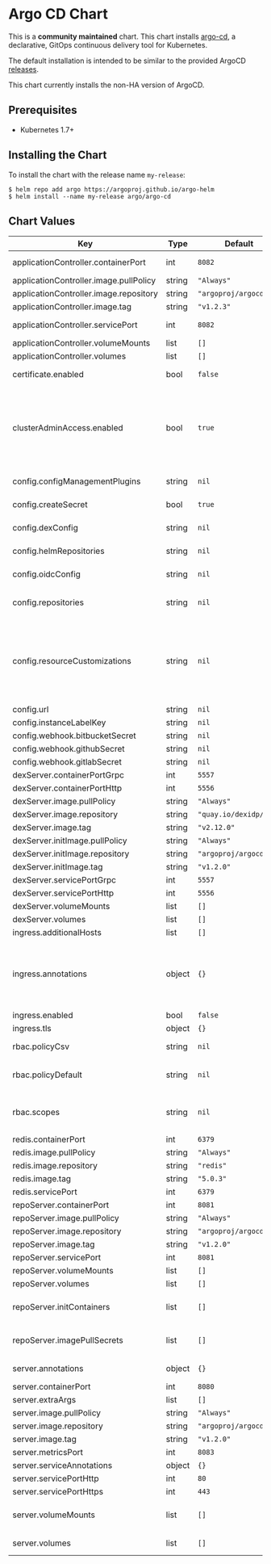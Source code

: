 # Argo CD Chart

This is a **community maintained** chart. This chart installs [argo-cd](https://argoproj.github.io/argo-cd/), a declarative, GitOps continuous delivery tool for Kubernetes.

The default installation is intended to be similar to the provided ArgoCD [releases](https://github.com/argoproj/argo-cd/releases).

This chart currently installs the non-HA version of ArgoCD.

## Prerequisites

- Kubernetes 1.7+

## Installing the Chart

To install the chart with the release name `my-release`:

```console
$ helm repo add argo https://argoproj.github.io/argo-helm
$ helm install --name my-release argo/argo-cd
```

## Chart Values

| Key                                    | Type   | Default                | Description                                                                                                                                                                                                                                                                   |
| -------------------------------------- | ------ | ---------------------- | ----------------------------------------------------------------------------------------------------------------------------------------------------------------------------------------------------------------------------------------------------------------------------- |
| applicationController.containerPort    | int    | `8082`                 | Container port for application controller server and metrics                                                                                                                                                                                                                  |
| applicationController.image.pullPolicy | string | `"Always"`             | Docker image pull policy                                                                                                                                                                                                                                                      |
| applicationController.image.repository | string | `"argoproj/argocd"`    | Docker image repo                                                                                                                                                                                                                                                             |
| applicationController.image.tag        | string | `"v1.2.3"`             | Docker image tag                                                                                                                                                                                                                                                              |
| applicationController.servicePort      | int    | `8082`                 | Service port for applicaiton controller server                                                                                                                                                                                                                                |
| applicationController.volumeMounts     | list   | `[]`                   | Additional volume mounts                                                                                                                                                                                                                                                      |
| applicationController.volumes          | list   | `[]`                   | Additional volumes                                                                                                                                                                                                                                                            |
| certificate.enabled                    | bool   | `false`                | Enable certificate (requires cert-manager)                                                                                                                                                                                                                                    |
| clusterAdminAccess.enabled             | bool   | `true`                 | Standard Argo CD installation with cluster-admin access. Set this true if you plan to use Argo CD to deploy applications in the same cluster that Argo CD runs in (i.e. kubernetes.svc.default). Will still be able to deploy to external clusters with inputted credentials. |
| config.configManagementPlugins         | string | `nil`                  | List of custom config management plugins, see [values.yaml](./values.yaml) for format                                                                                                                                                                                         |
| config.createSecret                    | bool   | `true`                 | Creates the argocd-secret secret, set to false to manage externally                                                                                                                                                                                                           |
| config.dexConfig                       | string | `nil`                  | Configuration for external auth and URL, see [values.yaml](./values.yaml) for format                                                                                                                                                                                          |
| config.helmRepositories                | string | `nil`                  | Configuration for external Helm charts, see [values.yaml](./values.yaml) for format                                                                                                                                                                                           |
| config.oidcConfig                      | string | `nil`                  | Configuration for OpenID connect, see [values.yaml](./values.yaml) for format                                                                                                                                                                                                 |
| config.repositories                    | string | `nil`                  | Configuration for remote Git repositories for Applications, see [values.yaml](./values.yaml) for format                                                                                                                                                                       |
| config.resourceCustomizations          | string | `nil`                  | resourceCustomizations can be used to create custom health checks for resources [https://github.com/argoproj/argo-cd/blob/master/docs/operator-manual/health.md#way-1-define-a-custom-health-check-in-argocd-cm-configmap]                                                    |
| config.url                             | string | `nil`                  | External URL for ArgoCD                                                                                                                                                                                                                                                       |
| config.instanceLabelKey                | string | `nil`                  | Custom instance label key                                                                                                                                                                                                                                                     |
| config.webhook.bitbucketSecret         | string | `nil`                  | BitBucket incoming webhook secret                                                                                                                                                                                                                                             |
| config.webhook.githubSecret            | string | `nil`                  | GitHub incoming webhook secret                                                                                                                                                                                                                                                |
| config.webhook.gitlabSecret            | string | `nil`                  | GitLab incoming webhook secret                                                                                                                                                                                                                                                |
| dexServer.containerPortGrpc            | int    | `5557`                 | Container port for Dex Server GRPC                                                                                                                                                                                                                                            |
| dexServer.containerPortHttp            | int    | `5556`                 | Container port for Dex Server HTTP                                                                                                                                                                                                                                            |
| dexServer.image.pullPolicy             | string | `"Always"`             | Docker image pull policy                                                                                                                                                                                                                                                      |
| dexServer.image.repository             | string | `"quay.io/dexidp/dex"` | Docker image repo                                                                                                                                                                                                                                                             |
| dexServer.image.tag                    | string | `"v2.12.0"`            | Docker image tag                                                                                                                                                                                                                                                              |
| dexServer.initImage.pullPolicy         | string | `"Always"`             | Docker image pull policy                                                                                                                                                                                                                                                      |
| dexServer.initImage.repository         | string | `"argoproj/argocd"`    | Docker image repo                                                                                                                                                                                                                                                             |
| dexServer.initImage.tag                | string | `"v1.2.0"`             | Docker image tag                                                                                                                                                                                                                                                              |
| dexServer.servicePortGrpc              | int    | `5557`                 | Service port for Dex Server GRPC                                                                                                                                                                                                                                              |
| dexServer.servicePortHttp              | int    | `5556`                 | Service port for Dex Server GRPC                                                                                                                                                                                                                                              |
| dexServer.volumeMounts                 | list   | `[]`                   | Additional volume mounts                                                                                                                                                                                                                                                      |
| dexServer.volumes                      | list   | `[]`                   | Additional volumes                                                                                                                                                                                                                                                            |
| ingress.additionalHosts                | list   | `[]`                   | Ingress additional hosts                                                                                                                                                                                                                                                      |
| ingress.annotations                    | object | `{}`                   | Annotations for ingress object, set `nginx.ingress.kubernetes.io/force-ssl-redirect: "true"` and `nginx.ingress.kubernetes.io/ssl-passthrough: "true"` if serving GRPC and HTTPS on the same ingress                                                                          |
| ingress.enabled                        | bool   | `false`                | Enable ingress                                                                                                                                                                                                                                                                |
| ingress.tls                            | object | `{}`                   | Ingress TLS configuration                                                                                                                                                                                                                                                     |
| rbac.policyCsv                         | string | `nil`                  | RBAC policy in CSV, see [values.yaml](./values.yaml) for format                                                                                                                                                                                                               |
| rbac.policyDefault                     | string | `nil`                  | The default role Argo CD will fall back to, when authorizing API requests, ie: `role:readonly`                                                                                                                                                                                |
| rbac.scopes                            | string | `nil`                  | Scopes controls which OIDC scopes to examine during rbac enforcement (in addition to `sub` scope). ie: `[groups]`                                                                                                                                                             |
| redis.containerPort                    | int    | `6379`                 | Container port for Redis                                                                                                                                                                                                                                                      |
| redis.image.pullPolicy                 | string | `"Always"`             | Docker image pull policy                                                                                                                                                                                                                                                      |
| redis.image.repository                 | string | `"redis"`              | Docker image repo                                                                                                                                                                                                                                                             |
| redis.image.tag                        | string | `"5.0.3"`              | Docker image tag                                                                                                                                                                                                                                                              |
| redis.servicePort                      | int    | `6379`                 | Service port for Redis                                                                                                                                                                                                                                                        |
| repoServer.containerPort               | int    | `8081`                 | Container port for repo server                                                                                                                                                                                                                                                |
| repoServer.image.pullPolicy            | string | `"Always"`             | Docker image pull policy                                                                                                                                                                                                                                                      |
| repoServer.image.repository            | string | `"argoproj/argocd"`    | Docker image repo                                                                                                                                                                                                                                                             |
| repoServer.image.tag                   | string | `"v1.2.0"`             | Docker image tag                                                                                                                                                                                                                                                              |
| repoServer.servicePort                 | int    | `8081`                 | Service port for repo server                                                                                                                                                                                                                                                  |
| repoServer.volumeMounts                | list   | `[]`                   | Additional volume mounts                                                                                                                                                                                                                                                      |
| repoServer.volumes                     | list   | `[]`                   | Additional volumes                                                                                                                                                                                                                                                            |
| repoServer.initContainers              | list   | `[]`                   | Initialisation containers, see [values.yaml](./values.yaml) for syntax for Helm v2.12.3                                                                                                                                                                                       |
| repoServer.imagePullSecrets            | list   | `[]`                   | List of image pull secrets, see [values.yaml](./values.yaml) for syntax for a secret called "docker-auth-secret"                                                                                                                                                              |
| server.annotations                     | object | `{}`                   | Annotations for the server deployment                                                                                                                                                                                                                                         |
| server.containerPort                   | int    | `8080`                 | Container port for server                                                                                                                                                                                                                                                     |
| server.extraArgs                       | list   | `[]`                   | Add additional arguments                                                                                                                                                                                                                                                      |
| server.image.pullPolicy                | string | `"Always"`             | Docker image pull policy                                                                                                                                                                                                                                                      |
| server.image.repository                | string | `"argoproj/argocd"`    | Docker image repo                                                                                                                                                                                                                                                             |
| server.image.tag                       | string | `"v1.2.0"`             | Docker image tag                                                                                                                                                                                                                                                              |
| server.metricsPort                     | int    | `8083`                 | Container port for server metrics                                                                                                                                                                                                                                             |
| server.serviceAnnotations              | object | `{}`                   | Annotations for server service                                                                                                                                                                                                                                                |
| server.servicePortHttp                 | int    | `80`                   | HTTP Container port for server                                                                                                                                                                                                                                                |
| server.servicePortHttps                | int    | `443`                  | HTTPS Container port for server                                                                                                                                                                                                                                               |
| server.volumeMounts                    | list   | `[]`                   | Additional volume mounts, see [values.yaml](./values.yaml) for syntax for SSH known hosts                                                                                                                                                                                     |
| server.volumes                         | list   | `[]`                   | Additional volumes, see [values.yaml](./values.yaml) for syntax for SSH known hosts                                                                                                                                                                                           |
